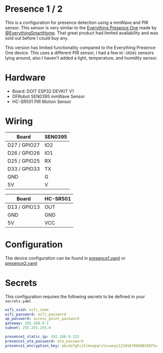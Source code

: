 # Presence 1 / 2

This is a configuration for presence detection using a mmWave and PIR sensor. This sensor is very similar to the [Everything Presence One](https://github.com/EverythingSmartHome/everything-presence-one) made by [@EverythingSmartHome](https://github.com/EverythingSmartHome). That great product had limited availability and was sold out before I could buy any.

This version has limited functionality compared to the Everything Presence One device. This uses a different PIR sensor, I had a few `HC-SR501` sensors lying around, also I haven't added a light, temperature, and humidity sensor.

# Hardware

- Board: DOIT ESP32 DEVKIT V1
- DFRobot SEN0395 mmWave Sensor
- HC-SR501 PIR Motion Sensor

# Wiring

| Board        | SEN0395 |
| ------------ | ------- |
| D27 / GPIO27 | IO2     |
| D26 / GPIO26 | IO1     |
| D25 / GPIO25 | RX      |
| D33 / GPIO33 | TX      |
| GND          | G       |
| 5V           | V       |

| Board        | HC-SR501 |
| ------------ | -------- |
| D13 / GPIO13 | OUT      |
| GND          | GND      |
| 5V           | VCC      |

# Configuration

The device configuration can be found in [presence1.yaml](../presence1.yaml) or [presence2.yaml](../presence2.yaml)

# Secrets

This configuration requires the following secrets to be defined in your `secrets.yaml`

```yaml
wifi_ssid: wifi_name
wifi_password: wifi_password
ap_password: access_point_password
gateway: 192.168.0.1
subnet: 255.255.255.0

presence1_static_ip: 192.168.0.123
presence1_ota_password: ota_password
presence1_encryption_key: abcdefghijklmnopqrstuvwxyz1234567890ABCDEFG=
```
